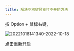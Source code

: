 ```yaml
---
title: 解决空格键预览打不开的方法
---
```

按 Option + 鼠标右键，

![20221018141340-2022-10-18](https://imgur.lzmun.com/picgo/after2022/20221018141340-2022-10-18.png_itp)

点击重新开启